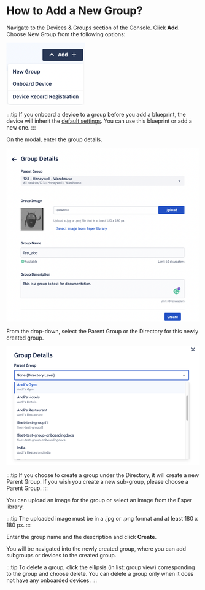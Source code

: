 # How to Add a New Group?

Navigate to the Devices & Groups section of the Console. Click **Add**. Choose New Group from the following options:

![option](./images/addgroup/1-option.png)


:::tip
If you onboard a device to a group before you add a blueprint, the device will inherit the  [default settings](/blueprint_default_values.pdf). You can use this blueprint or add a new one.
:::


On the modal, enter the group details.

![details](./images/addgroup/2-details.png)

From the drop-down, select the Parent Group or the Directory for this newly created group.



![choose group](./images/addgroup/3-group.png)

:::tip
If you choose to create a group under the Directory, it will create a new Parent Group. If you wish you create a new sub-group, please choose a Parent Group.
:::

You can upload an image for the group or select an image from the Esper library.

:::tip
The uploaded image must be in a .jpg or .png format and at least 180 x 180 px.
:::

Enter the group name and the description and click **Create**.

You will be navigated into the newly created group, where you can add subgroups or devices to the created group.

:::tip
To delete a group, click the ellipsis (in list: group view) corresponding to the group and choose delete. You can delete a group only when it does not have any onboarded devices. 
:::

